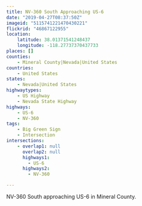 ```yaml
---
title: NV-360 South Approaching US-6
date: "2019-04-27T08:37:50Z"
imageid: "5115741221470430221"
flickrid: "46867122955"
location:
    latitude: 38.01371541248437
    longitude: -118.27737370437733
places: []
counties:
    - Mineral County|Nevada|United States
countries:
    - United States
states:
    - Nevada|United States
highwaytypes:
    - US Highway
    - Nevada State Highway
highways:
    - US-6
    - NV-360
tags:
    - Big Green Sign
    - Intersection
intersections:
    - overlap1: null
      overlap2: null
      highways1:
        - US-6
      highways2:
        - NV-360

---
```

NV-360 South approaching US-6 in Mineral County.